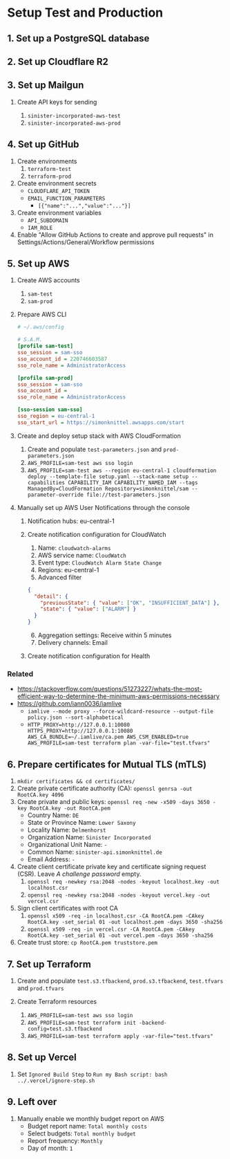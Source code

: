 # Setup Test and Production

## 1. Set up a PostgreSQL database

## 2. Set up Cloudflare R2

## 3. Set up Mailgun

1. Create API keys for sending

   1. `sinister-incorporated-aws-test`
   2. `sinister-incorporated-aws-prod`

## 4. Set up GitHub

1. Create environments
   1. `terraform-test`
   2. `terraform-prod`
2. Create environment secrets
   - `CLOUDFLARE_API_TOKEN`
   - `EMAIL_FUNCTION_PARAMETERS`
      - `[{"name":"...","value":"..."}]`
3. Create environment variables
   - `API_SUBDOMAIN`
   - `IAM_ROLE`
4. Enable "Allow GitHub Actions to create and approve pull requests" in Settings/Actions/General/Workflow permissions

## 5. Set up AWS

1. Create AWS accounts

   1. `sam-test`
   2. `sam-prod`

2. Prepare AWS CLI

   ```ini
   # ~/.aws/config

   # S.A.M.
   [profile sam-test]
   sso_session = sam-sso
   sso_account_id = 220746603587
   sso_role_name = AdministratorAccess

   [profile sam-prod]
   sso_session = sam-sso
   sso_account_id =
   sso_role_name = AdministratorAccess

   [sso-session sam-sso]
   sso_region = eu-central-1
   sso_start_url = https://simonknittel.awsapps.com/start
   ```

3. Create and deploy setup stack with AWS CloudFormation

   1. Create and populate `test-parameters.json` and `prod-parameters.json`
   1. `AWS_PROFILE=sam-test aws sso login`
   2. `AWS_PROFILE=sam-test aws --region eu-central-1 cloudformation deploy --template-file setup.yaml --stack-name setup --capabilities CAPABILITY_IAM CAPABILITY_NAMED_IAM --tags ManagedBy=CloudFormation Repository=simonknittel/sam --parameter-override file://test-parameters.json`

4. Manually set up AWS User Notifications through the console

   1. Notification hubs: eu-central-1
   2. Create notification configuration for CloudWatch

      1. Name: `cloudwatch-alarms`
      2. AWS service name: `CloudWatch`
      3. Event type: `CloudWatch Alarm State Change`
      4. Regions: eu-central-1
      5. Advanced filter

      ```json
      {
        "detail": {
          "previousState": { "value": ["OK", "INSUFFICIENT_DATA"] },
          "state": { "value": ["ALARM"] }
        }
      }
      ```

      6. Aggregation settings: Receive within 5 minutes
      7. Delivery channels: Email

   3. Create notification configuration for Health

### Related

- https://stackoverflow.com/questions/51273227/whats-the-most-efficient-way-to-determine-the-minimum-aws-permissions-necessary
- https://github.com/iann0036/iamlive
  - `iamlive --mode proxy --force-wildcard-resource --output-file policy.json --sort-alphabetical`
  - `HTTP_PROXY=http://127.0.0.1:10080 HTTPS_PROXY=http://127.0.0.1:10080 AWS_CA_BUNDLE=~/.iamlive/ca.pem AWS_CSM_ENABLED=true AWS_PROFILE=sam-test terraform plan -var-file="test.tfvars"`

## 6. Prepare certificates for Mutual TLS (mTLS)

1. `mkdir certificates && cd certificates/`
2. Create private certificate authority (CA): `openssl genrsa -out RootCA.key 4096`
3. Create private and public keys: `openssl req -new -x509 -days 3650 -key RootCA.key -out RootCA.pem`
   - Country Name: `DE`
   - State or Province Name: `Lower Saxony`
   - Locality Name: `Delmenhorst`
   - Organization Name: `Sinister Incorporated`
   - Organizational Unit Name: `-`
   - Common Name: `sinister-api.simonknittel.de`
   - Email Address: `-`
4. Create client certificate private key and certificate signing request (CSR). Leave _A challenge password_ empty.
   1. `openssl req -newkey rsa:2048 -nodes -keyout localhost.key -out localhost.csr`
   2. `openssl req -newkey rsa:2048 -nodes -keyout vercel.key -out vercel.csr`
5. Sign client certificates with root CA
   1. `openssl x509 -req -in localhost.csr -CA RootCA.pem -CAkey RootCA.key -set_serial 01 -out localhost.pem -days 3650 -sha256`
   2. `openssl x509 -req -in vercel.csr -CA RootCA.pem -CAkey RootCA.key -set_serial 01 -out vercel.pem -days 3650 -sha256`
6. Create trust store: `cp RootCA.pem truststore.pem`

## 7. Set up Terraform

1. Create and populate `test.s3.tfbackend`, `prod.s3.tfbackend`, `test.tfvars` and `prod.tfvars`
2. Create Terraform resources

   1. `AWS_PROFILE=sam-test aws sso login`
   2. `AWS_PROFILE=sam-test terraform init -backend-config=test.s3.tfbackend`
   3. `AWS_PROFILE=sam-test terraform apply -var-file="test.tfvars"`

## 8. Set up Vercel

1. Set `Ignored Build Step` to `Run my Bash script: bash ../.vercel/ignore-step.sh`

## 9. Left over

1. Manually enable we monthly budget report on AWS
   - Budget report name: `Total monthly costs`
   - Select budgets: `Total monthly budget`
   - Report frequency: `Monthly`
   - Day of month: `1`
